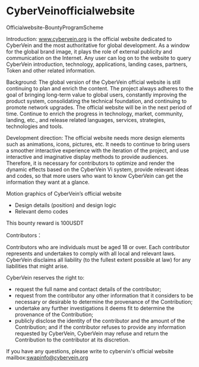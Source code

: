 # CyberVeinofficialwebsite
 Officialwebsite-BountyProgramScheme




Introduction: www.cybervein.org is the official website dedicated to CyberVein and the most authoritative for global development. As a window for the global brand image, it plays the role of external publicity and communication on the Internet. Any user can log on to the website to query CyberVein introduction, technology, applications, landing cases, partners, Token and other related information.



Background: The global version of the CyberVein official website is still continuing to plan and enrich the content. The project always adheres to the goal of bringing long-term value to global users, constantly improving the product system, consolidating the technical foundation, and continuing to promote network upgrades. The official website will be in the next period of time. Continue to enrich the progress in technology, market, community, landing, etc., and release related languages, services, strategies, technologies and tools.



Development direction: The official website needs more design elements such as animations, icons, pictures, etc. It needs to continue to bring users a smoother interactive experience with the iteration of the project, and use interactive and imaginative display methods to provide audiences. Therefore, it is necessary for contributors to optimize and render the dynamic effects based on the CyberVein Vi system, provide relevant ideas and codes, so that more users who want to know CyberVein can get the information they want at a glance.



Motion graphics of CyberVein’s official website  
- Design details (position) and design logic
- Relevant demo codes


This bounty reward is 100USDT



Contributors：

Contributors who are individuals must be aged 18 or over. Each contributor represents and undertakes to comply with all local and relevant laws. CyberVein disclaims all liability (to the fullest extent possible at law) for any liabilities that might arise.



CyberVein reserves the right to:

- request the full name and contact details of the contributor;
- request from the contributor any other information that it considers to be necessary or desirable to determine the provenance of the Contribution;
- undertake any further investigations it deems fit to determine the provenance of the Contribution;
- publicly disclose the identity of the contributor and the amount of the Contribution; and if the contributor refuses to provide any information requested by CyberVein, CyberVein may refuse and return the Contribution to the contributor at its discretion.



If you have any questions, please write to cybervin's official website
mailbox:swapinfo@cybervein.org
